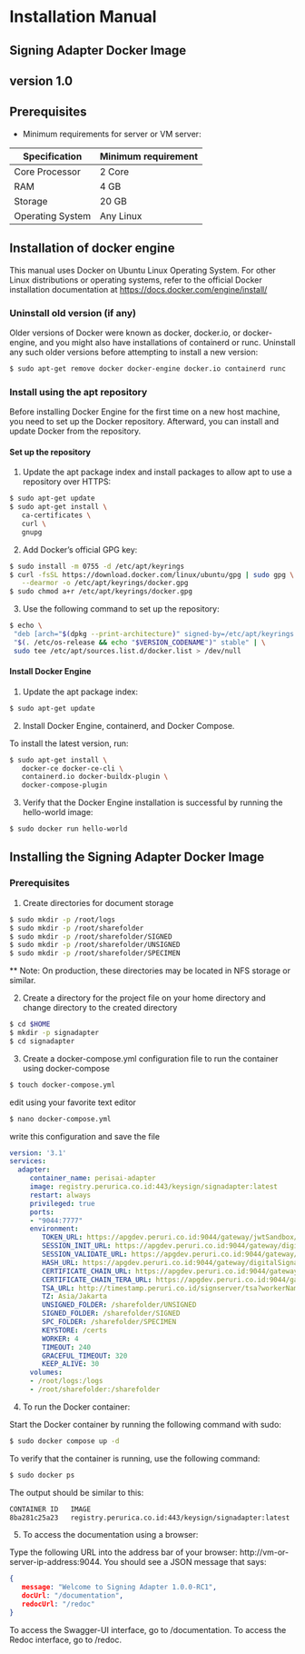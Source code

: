 
# Installation Manual
## Signing Adapter Docker Image
## version 1.0

## Prerequisites
- Minimum requirements for server or VM server:

|Specification    |Minimum requirement    |
|----|----|
|Core Processor|2 Core|
|RAM|4 GB|
|Storage|20 GB|
|Operating System|Any Linux|

## Installation of docker engine
This manual uses Docker on Ubuntu Linux Operating System. For other Linux distributions or operating systems, refer to the official Docker installation documentation at https://docs.docker.com/engine/install/

### Uninstall old version (if any)
Older versions of Docker were known as docker, docker.io, or docker-engine, and you might also have installations of containerd or runc. Uninstall any such older versions before attempting to install a new version:
```bash
$ sudo apt-get remove docker docker-engine docker.io containerd runc
```

### Install using the apt repository
Before installing Docker Engine for the first time on a new host machine, you need to set up the Docker repository. Afterward, you can install and update Docker from the repository.

#### Set up the repository
1. Update the apt package index and install packages to allow apt to use a repository over HTTPS:

 ```bash
 $ sudo apt-get update
 $ sudo apt-get install \
    ca-certificates \
    curl \
    gnupg
 ```
2. Add Docker’s official GPG key:

 ```bash
 $ sudo install -m 0755 -d /etc/apt/keyrings
 $ curl -fsSL https://download.docker.com/linux/ubuntu/gpg | sudo gpg \
    --dearmor -o /etc/apt/keyrings/docker.gpg
 $ sudo chmod a+r /etc/apt/keyrings/docker.gpg
 ```
3. Use the following command to set up the repository:

 ```bash
 $ echo \
  "deb [arch="$(dpkg --print-architecture)" signed-by=/etc/apt/keyrings /docker.gpg] https://download.docker.com/linux/ubuntu \
  "$(. /etc/os-release && echo "$VERSION_CODENAME")" stable" | \
  sudo tee /etc/apt/sources.list.d/docker.list > /dev/null
 ```
 
#### Install Docker Engine

1. Update the apt package index:

 ```bash
 $ sudo apt-get update
 ```
2. Install Docker Engine, containerd, and Docker Compose.
 
 To install the latest version, run:
 ```bash
 $ sudo apt-get install \
    docker-ce docker-ce-cli \
    containerd.io docker-buildx-plugin \
    docker-compose-plugin
 ```

3. Verify that the Docker Engine installation is successful by running the hello-world image:

 ```bash
 $ sudo docker run hello-world
 ```
 
## Installing the Signing Adapter Docker Image

### Prerequisites

1. Create directories for document storage

 ```bash
 $ sudo mkdir -p /root/logs
 $ sudo mkdir -p /root/sharefolder
 $ sudo mkdir -p /root/sharefolder/SIGNED 
 $ sudo mkdir -p /root/sharefolder/UNSIGNED 
 $ sudo mkdir -p /root/sharefolder/SPECIMEN
 ```
 ** Note: On production, these directories may be located in NFS storage or similar.
 
2. Create a directory for the project file on your home directory and change directory to the created directory

 ```bash
 $ cd $HOME
 $ mkdir -p signadapter
 $ cd signadapter
 ```
 
3. Create a docker-compose.yml configuration file to run the container using docker-compose

 ```bash
 $ touch docker-compose.yml
 ```
 edit using your favorite text editor

 ```bash
 $ nano docker-compose.yml
 ```
 write this configuration and save the file

 ```yaml
version: '3.1'
services:
   adapter:
      container_name: perisai-adapter
      image: registry.perurica.co.id:443/keysign/signadapter:latest
      restart: always
      privileged: true
      ports: 
      - "9044:7777"
      environment:
         TOKEN_URL: https://apgdev.peruri.co.id:9044/gateway/jwtSandbox/1.0/getJsonWebToken/v1
         SESSION_INIT_URL: https://apgdev.peruri.co.id:9044/gateway/digitalSignatureOnPremise/1.0/sessionInitiate/v1
         SESSION_VALIDATE_URL: https://apgdev.peruri.co.id:9044/gateway/digitalSignatureOnPremise/1.0/sessionValidation/v1
         HASH_URL: https://apgdev.peruri.co.id:9044/gateway/digitalSignatureOnPremise/1.0/signingHashShield/v1
         CERTIFICATE_CHAIN_URL: https://apgdev.peruri.co.id:9044/gateway/digitalSignatureOnPremise/1.0/getCertificateChain/v1
         CERTIFICATE_CHAIN_TERA_URL: https://apgdev.peruri.co.id:9044/gateway/digitalSignatureOnPremise/1.0/getCertificateChainTera/v1
         TSA_URL: http://timestamp.peruri.co.id/signserver/tsa?workerName=TimeStampSigner1101
         TZ: Asia/Jakarta
         UNSIGNED_FOLDER: /sharefolder/UNSIGNED
         SIGNED_FOLDER: /sharefolder/SIGNED
         SPC_FOLDER: /sharefolder/SPECIMEN
         KEYSTORE: /certs
         WORKER: 4
         TIMEOUT: 240
         GRACEFUL_TIMEOUT: 320
         KEEP_ALIVE: 30
      volumes:
      - /root/logs:/logs
      - /root/sharefolder:/sharefolder
 ```
4. To run the Docker container:

 Start the Docker container by running the following command with sudo:

 ```bash
 $ sudo docker compose up -d
 ```

 To verify that the container is running, use the following command:

 ```bash
 $ sudo docker ps
 ```

 The output should be similar to this:

 ```bash
 CONTAINER ID   IMAGE                                                      COMMAND                CREATED        STATUS                       PORTS                              NAMES
8ba281c25a23   registry.perurica.co.id:443/keysign/signadapter:latest     "/bin/app"             3 hours ago    Up About an hour             0.0.0.0:9044->7777/tcp             perisai-adapter
 ```
 
5. To access the documentation using a browser:
 
 Type the following URL into the address bar of your browser: http://vm-or-server-ip-address:9044. You should see a JSON message that says:

 ```json
 {
    message: "Welcome to Signing Adapter 1.0.0-RC1",
    docUrl: "/documentation",
    redocUrl: "/redoc"
}
 ```

 To access the Swagger-UI interface, go to /documentation. To access the Redoc interface, go to /redoc.
